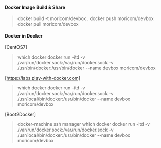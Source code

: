 #### Docker Image Build & Share
> docker build -t moricom/devbox . 
> docker push moricom/devbox 
> docker pull moricom/devbox 

#### Docker in Docker 
[CentOS7] 
> which docker 
> docker run -itd -v /var/run/docker.sock:/var/run/docker.sock -v /usr/bin/docker:/usr/bin/docker --name devbox moricom/devbox 

[https://labs.play-with-docker.com] 
> which docker 
> docker run -itd -v /var/run/docker.sock:/var/run/docker.sock -v /usr/local/bin/docker:/usr/bin/docker --name devbox moricom/devbox 

[Boot2Docker] 
> docker-machine ssh manager which docker 
> docker run -itd -v /var/run/docker.sock:/var/run/docker.sock -v /usr/local/bin/docker:/usr/bin/docker --name devbox moricom/devbox 